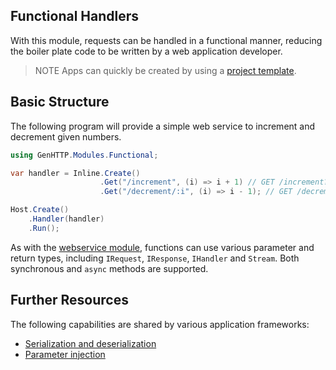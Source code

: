 ﻿## Functional Handlers

With this module, requests can be handled in a functional manner, reducing
the boiler plate code to be written by a web application developer.

> <span class="note">NOTE</span> Apps can quickly be created by using a [project template](./templates).

## Basic Structure

The following program will provide a simple web service to increment and
decrement given numbers.

```csharp
using GenHTTP.Modules.Functional;

var handler = Inline.Create()
                    .Get("/increment", (i) => i + 1) // GET /increment?i=1
                    .Get("/decrement/:i", (i) => i - 1); // GET /decrement/2

Host.Create()
    .Handler(handler)
    .Run();
```

As with the [webservice module](./webservices), functions can use various
parameter and return types, including `IRequest`, `IResponse`, `IHandler` and
`Stream`. Both synchronous and `async` methods are supported.

## Further Resources

The following capabilities are shared by various application frameworks:

- [Serialization and deserialization](./conversion)
- [Parameter injection](./injection)